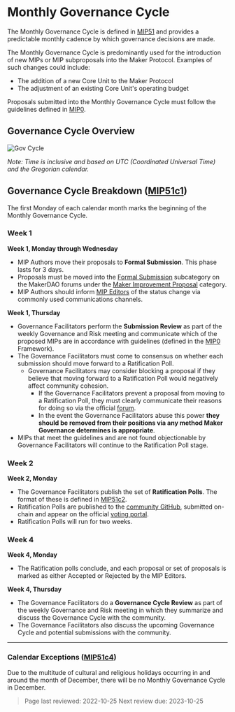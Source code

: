 # Monthly Governance Cycle

The Monthly Governance Cycle is defined in [MIP51](https://mips.makerdao.com/mips/details/MIP51) and provides a predictable monthly cadence by which governance decisions are made.

The Monthly Governance Cycle is predominantly used for the introduction of new MIPs or MIP subproposals into the Maker Protocol. Examples of such changes could include:

* The addition of a new Core Unit to the Maker Protocol
* The adjustment of an existing Core Unit's operating budget

Proposals submitted into the Monthly Governance Cycle must follow the guidelines defined in [MIP0](https://mips.makerdao.com/mips/details/MIP0).

## Governance Cycle Overview

![Gov Cycle](https://user-images.githubusercontent.com/53664591/114054203-8c7de580-9887-11eb-90da-0431b051fff3.png)

*Note: Time is inclusive and based on UTC (Coordinated Universal Time) and the Gregorian calendar.*

## Governance Cycle Breakdown ([MIP51c1](https://mips.makerdao.com/mips/details/MIP51#MIP51c1))

The first Monday of each calendar month marks the beginning of the Monthly Governance Cycle.

### Week 1

**Week 1, Monday through Wednesday**

- MIP Authors move their proposals to **Formal Submission**. This phase lasts for 3 days.
- Proposals must be moved into the [Formal Submission](https://forum.makerdao.com/c/mips/fs/16) subcategory on the MakerDAO forums under the [Maker Improvement Proposal](https://forum.makerdao.com/c/mips/14) category.
- MIP Authors should inform [MIP Editors](https://forum.makerdao.com/g/MIP-Editors) of the status change via commonly used communications channels.

**Week 1, Thursday**

- Governance Facilitators perform the **Submission Review** as part of the weekly Governance and Risk meeting and communicate which of the proposed MIPs are in accordance with guidelines (defined in the [MIP0](https://mips.makerdao.com/mips/details/MIP0) Framework).
- The Governance Facilitators must come to consensus on whether each submission should move forward to a Ratification Poll.
  - Governance Facilitators may consider blocking a proposal if they believe that moving forward to a Ratification Poll would negatively affect community cohesion.
    - If the Governance Facilitators prevent a proposal from moving to a Ratification Poll, they must clearly communicate their reasons for doing so via the official [forum](https://forum.makerdao.com).
    - In the event the Governance Facilitators abuse this power **they should be removed from their positions via any method Maker Governance determines is appropriate**.
- MIPs that meet the guidelines and are not found objectionable by Governance Facilitators will continue to the Ratification Poll stage.

### Week 2

**Week 2, Monday**

- The Governance Facilitators publish the set of **Ratification Polls**. The format of these is defined in [MIP51c2](https://mips.makerdao.com/mips/details/MIP51#MIP51c2).
- Ratification Polls are published to the [community GitHub](https://github.com/makerdao/community/tree/master/governance/polls), submitted on-chain and appear on the official [voting portal](https://vote.makerdao.com/).
- Ratification Polls will run for two weeks.

### Week 4

**Week 4, Monday**

- The Ratification polls conclude, and each proposal or set of proposals is marked as either Accepted or Rejected by the MIP Editors.

**Week 4, Thursday**

- The Governance Facilitators do a **Governance Cycle Review** as part of the weekly Governance and Risk meeting in which they summarize and discuss the Governance Cycle with the community.
- The Governance Facilitators also discuss the upcoming Governance Cycle and potential submissions with the community.

---

### Calendar Exceptions ([MIP51c4](https://mips.makerdao.com/mips/details/MIP51#MIP51c4))

Due to the multitude of cultural and religious holidays occurring in and around the month of December, there will be no Monthly Governance Cycle in December.

>Page last reviewed: 2022-10-25
>Next review due: 2023-10-25
